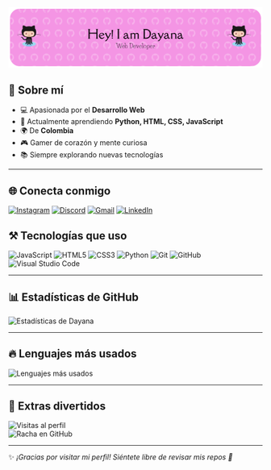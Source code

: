![Banner](./presentacion.png.png)



## 🌟 Sobre mí
- 💻 Apasionada por el **Desarrollo Web**  
- 🚀 Actualmente aprendiendo **Python, HTML, CSS, JavaScript**
- 🌍 De **Colombia**  
- 🎮 Gamer de corazón y mente curiosa  
- 📚 Siempre explorando nuevas tecnologías  

---
## 🌐 Conecta conmigo
[![Instagram](https://img.shields.io/badge/INSTAGRAM-E4405F?style=for-the-badge&logo=instagram&logoColor=white)](https://www.instagram.com/itsmich_12m?igsh=MXNsNHY3ZXZjNHJnZA==)
[![Discord](https://img.shields.io/badge/DISCORD-5865F2?style=for-the-badge&logo=discord&logoColor=white)](https://discord.com/users/1229459393926529067)
[![Gmail](https://img.shields.io/badge/GMAIL-EA4335?style=for-the-badge&logo=gmail&logoColor=white)](mailto:dayanita1204bb@gmail.com)
[![LinkedIn](https://img.shields.io/badge/LINKEDIN-0A66C2?style=for-the-badge&logo=linkedin&logoColor=white)](https://www.linkedin.com/in/dayana-barbosa-47a46b314/)


## ⚒️ Tecnologías que uso
![JavaScript](https://img.shields.io/badge/JavaScript-F7DF1E?style=for-the-badge&logo=javascript&logoColor=black&borderRadius=50)
![HTML5](https://img.shields.io/badge/HTML5-E34F26?style=for-the-badge&logo=html5&logoColor=white&borderRadius=50)
![CSS3](https://img.shields.io/badge/CSS3-1572B6?style=for-the-badge&logo=css3&logoColor=white&borderRadius=50)
![Python](https://img.shields.io/badge/Python-3776AB?style=for-the-badge&logo=python&logoColor=white&borderRadius=50)
![Git](https://img.shields.io/badge/Git-F05032?style=for-the-badge&logo=git&logoColor=white&borderRadius=50)
![GitHub](https://img.shields.io/badge/GitHub-181717?style=for-the-badge&logo=github&logoColor=white&borderRadius=50)
![Visual Studio Code](https://img.shields.io/badge/VS%20Code-0078D4?style=for-the-badge&logo=visualstudiocode&logoColor=white&borderRadius=50)


---

## 📊 Estadísticas de GitHub
![Estadísticas de Dayana](https://github-readme-stats.vercel.app/api?username=Dayana196&show_icons=true&theme=radical)

---

## 🔥 Lenguajes más usados
![Lenguajes más usados](https://github-readme-stats.vercel.app/api/top-langs/?username=Dayana196&layout=compact&theme=tokyonight)

---

## 🎯 Extras divertidos
![Visitas al perfil](https://komarev.com/ghpvc/?username=Dayana196&color=blueviolet&style=flat-square)  
![Racha en GitHub](https://streak-stats.demolab.com?user=Dayana196&theme=radical&hide_border=true)  

---

✨ *¡Gracias por visitar mi perfil! Siéntete libre de revisar mis repos 🚀*  

